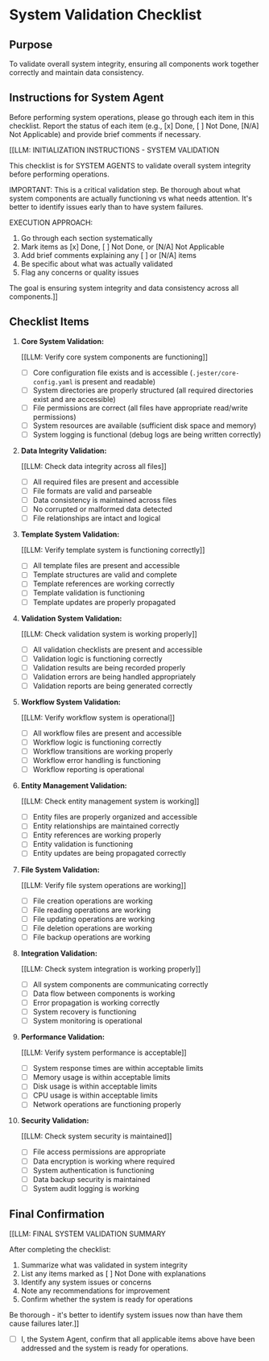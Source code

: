 # System Validation Checklist

## Purpose

To validate overall system integrity, ensuring all components work together correctly and maintain data consistency.

## Instructions for System Agent

Before performing system operations, please go through each item in this checklist. Report the status of each item (e.g., [x] Done, [ ] Not Done, [N/A] Not Applicable) and provide brief comments if necessary.

[[LLM: INITIALIZATION INSTRUCTIONS - SYSTEM VALIDATION

This checklist is for SYSTEM AGENTS to validate overall system integrity before performing operations.

IMPORTANT: This is a critical validation step. Be thorough about what system components are actually functioning vs what needs attention. It's better to identify issues early than to have system failures.

EXECUTION APPROACH:

1. Go through each section systematically
2. Mark items as [x] Done, [ ] Not Done, or [N/A] Not Applicable
3. Add brief comments explaining any [ ] or [N/A] items
4. Be specific about what was actually validated
5. Flag any concerns or quality issues

The goal is ensuring system integrity and data consistency across all components.]]

## Checklist Items

1. **Core System Validation:**

   [[LLM: Verify core system components are functioning]]
   - [ ] Core configuration file exists and is accessible (`.jester/core-config.yaml` is present and readable)
   - [ ] System directories are properly structured (all required directories exist and are accessible)
   - [ ] File permissions are correct (all files have appropriate read/write permissions)
   - [ ] System resources are available (sufficient disk space and memory)
   - [ ] System logging is functional (debug logs are being written correctly)

2. **Data Integrity Validation:**

   [[LLM: Check data integrity across all files]]
   - [ ] All required files are present and accessible
   - [ ] File formats are valid and parseable
   - [ ] Data consistency is maintained across files
   - [ ] No corrupted or malformed data detected
   - [ ] File relationships are intact and logical

3. **Template System Validation:**

   [[LLM: Verify template system is functioning correctly]]
   - [ ] All template files are present and accessible
   - [ ] Template structures are valid and complete
   - [ ] Template references are working correctly
   - [ ] Template validation is functioning
   - [ ] Template updates are properly propagated

4. **Validation System Validation:**

   [[LLM: Check validation system is working properly]]
   - [ ] All validation checklists are present and accessible
   - [ ] Validation logic is functioning correctly
   - [ ] Validation results are being recorded properly
   - [ ] Validation errors are being handled appropriately
   - [ ] Validation reports are being generated correctly

5. **Workflow System Validation:**

   [[LLM: Verify workflow system is operational]]
   - [ ] All workflow files are present and accessible
   - [ ] Workflow logic is functioning correctly
   - [ ] Workflow transitions are working properly
   - [ ] Workflow error handling is functioning
   - [ ] Workflow reporting is operational

6. **Entity Management Validation:**

   [[LLM: Check entity management system is working]]
   - [ ] Entity files are properly organized and accessible
   - [ ] Entity relationships are maintained correctly
   - [ ] Entity references are working properly
   - [ ] Entity validation is functioning
   - [ ] Entity updates are being propagated correctly

7. **File System Validation:**

   [[LLM: Verify file system operations are working]]
   - [ ] File creation operations are working
   - [ ] File reading operations are working
   - [ ] File updating operations are working
   - [ ] File deletion operations are working
   - [ ] File backup operations are working

8. **Integration Validation:**

   [[LLM: Check system integration is working properly]]
   - [ ] All system components are communicating correctly
   - [ ] Data flow between components is working
   - [ ] Error propagation is working correctly
   - [ ] System recovery is functioning
   - [ ] System monitoring is operational

9. **Performance Validation:**

   [[LLM: Verify system performance is acceptable]]
   - [ ] System response times are within acceptable limits
   - [ ] Memory usage is within acceptable limits
   - [ ] Disk usage is within acceptable limits
   - [ ] CPU usage is within acceptable limits
   - [ ] Network operations are functioning properly

10. **Security Validation:**

    [[LLM: Check system security is maintained]]
    - [ ] File access permissions are appropriate
    - [ ] Data encryption is working where required
    - [ ] System authentication is functioning
    - [ ] Data backup security is maintained
    - [ ] System audit logging is working

## Final Confirmation

[[LLM: FINAL SYSTEM VALIDATION SUMMARY

After completing the checklist:

1. Summarize what was validated in system integrity
2. List any items marked as [ ] Not Done with explanations
3. Identify any system issues or concerns
4. Note any recommendations for improvement
5. Confirm whether the system is ready for operations

Be thorough - it's better to identify system issues now than have them cause failures later.]]

- [ ] I, the System Agent, confirm that all applicable items above have been addressed and the system is ready for operations.
